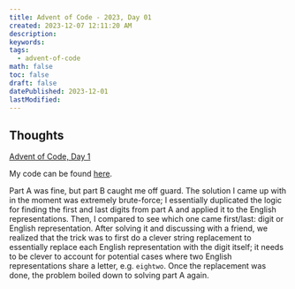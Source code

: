 ```yaml
---
title: Advent of Code - 2023, Day 01
created: 2023-12-07 12:11:20 AM
description: 
keywords: 
tags: 
  - advent-of-code
math: false
toc: false
draft: false
datePublished: 2023-12-01
lastModified:
---
```


## Thoughts

[Advent of Code, Day 1](https://adventofcode.com/2023/day/1)

My code can be found [here](https://github.com/pcheng17/advent-of-code-python/blob/main/2023/01.py).

Part A was fine, but part B caught me off guard. The solution I came up with in the moment was
extremely brute-force; I essentially duplicated the logic for finding the first and last digits from
part A and applied it to the English representations. Then, I compared to see which one came
first/last: digit or English representation. After solving it and discussing with a friend, we
realized that the trick was to first do a clever string replacement to essentially replace each
English representation with the digit itself; it needs to be clever to account for potential cases
where two English representations share a letter, e.g. `eightwo`. Once the replacement was done,
the problem boiled down to solving part A again.
